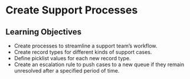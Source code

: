 # Create Support Processes
## Learning Objectives

- Create processes to streamline a support team’s workflow.
- Create record types for different kinds of support cases.
- Define picklist values for each new record type.
- Create an escalation rule to push cases to a new queue if they remain unresolved after a specified period of time.